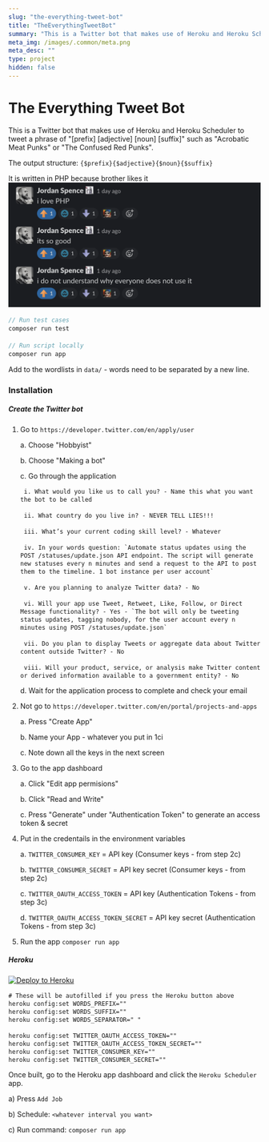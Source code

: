 ```yaml
---
slug: "the-everything-tweet-bot"
title: "TheEverythingTweetBot"
summary: "This is a Twitter bot that makes use of Heroku and Heroku Scheduler to tweet"
meta_img: /images/.common/meta.png
meta_desc: ""
type: project
hidden: false
---
```


# The Everything Tweet Bot

This is a Twitter bot that makes use of Heroku and Heroku Scheduler to tweet a phrase of "[prefix] [adjective] [noun] [suffix]" such as "Acrobatic Meat Punks" or "The Confused Red Punks".

The output structure: `{$prefix}{$adjective}{$noun}{$suffix}`

It is written in PHP because brother likes it
![images/the-everything-tweet-bot/jordan.png](images/the-everything-tweet-bot/jordan.png)

```php
// Run test cases
composer run test

// Run script locally
composer run app
```

Add to the wordlists in `data/` - words need to be separated by a new line.

### Installation

##### Create the Twitter bot

1. Go to `https://developer.twitter.com/en/apply/user`

    a. Choose "Hobbyist"

    b. Choose "Making a bot"
    
    c. Go through the application

        i. What would you like us to call you? - Name this what you want the bot to be called

        ii. What country do you live in? - NEVER TELL LIES!!!

        iii. What’s your current coding skill level? - Whatever

        iv. In your words question: `Automate status updates using the POST /statuses/update.json API endpoint. The script will generate new statuses every n minutes and send a request to the API to post them to the timeline. 1 bot instance per user account`

        v. Are you planning to analyze Twitter data? - No

        vi. Will your app use Tweet, Retweet, Like, Follow, or Direct Message functionality? - Yes - `The bot will only be tweeting status updates, tagging nobody, for the user account every n minutes using POST /statuses/update.json`

        vii. Do you plan to display Tweets or aggregate data about Twitter content outside Twitter? - No

        viii. Will your product, service, or analysis make Twitter content or derived information available to a government entity? - No

    d. Wait for the application process to complete and check your email

2. Not go to `https://developer.twitter.com/en/portal/projects-and-apps`

    a. Press "Create App"

    b. Name your App - whatever you put in 1ci

    c. Note down all the keys in the next screen

3. Go to the app dashboard

    a. Click "Edit app permisions"

    b. Click "Read and Write"

    c. Press "Generate" under "Authentication Token" to generate an access token & secret

4. Put in the credentails in the environment variables

    a. `TWITTER_CONSUMER_KEY` = API key (Consumer keys - from step 2c)

    b. `TWITTER_CONSUMER_SECRET` =  API key secret (Consumer keys - from step 2c)

    c. `TWITTER_OAUTH_ACCESS_TOKEN` = API key (Authentication Tokens - from step 3c)

    d. `TWITTER_OAUTH_ACCESS_TOKEN_SECRET` = API key secret (Authentication Tokens - from step 3c)

5. Run the app `composer run app`

##### Heroku

[![Deploy to Heroku](https://www.herokucdn.com/deploy/button.svg)](https://dashboard.heroku.com/new?template=https%3A%2F%2Fgithub.com%2F409H%2FTheEverthingTweetBot)

```
# These will be autofilled if you press the Heroku button above
heroku config:set WORDS_PREFIX=""
heroku config:set WORDS_SUFFIX=""
heroku config:set WORDS_SEPARATOR=" "

heroku config:set TWITTER_OAUTH_ACCESS_TOKEN=""
heroku config:set TWITTER_OAUTH_ACCESS_TOKEN_SECRET=""
heroku config:set TWITTER_CONSUMER_KEY=""
heroku config:set TWITTER_CONSUMER_SECRET=""
```

Once built, go to the Heroku app dashboard and click the `Heroku Scheduler` app.

a) Press `Add Job`

b) Schedule: `<whatever interval you want>`

c) Run command: `composer run app`